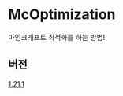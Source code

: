 # McOptimization
마인크래프트 최적화를 하는 방법!

## 버전
[1.21.1](https://github.com/grape82/McOptimization/blob/main/Version/1.21.1.md)
